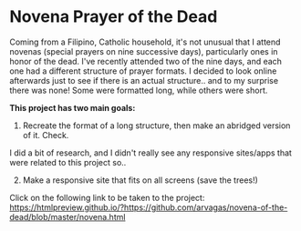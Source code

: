# Novena Prayer of the Dead

Coming from a Filipino, Catholic household, it's not unusual that I attend novenas (special prayers on nine successive days), particularly ones in honor of the dead. I've recently attended two of the nine days, and each one had a different structure of prayer formats. I decided to look online afterwards just to see if there is an actual structure.. and to my surprise there was none! Some were formatted long, while others were short.

**This project has two main goals:**

1. Recreate the format of a long structure, then make an abridged version of it. Check.

I did a bit of research, and I didn't really see any responsive sites/apps that were related to this project so..

2. Make a responsive site that fits on all screens (save the trees!)

Click on the following link to be taken to the project:
https://htmlpreview.github.io/?https://github.com/arvagas/novena-of-the-dead/blob/master/novena.html